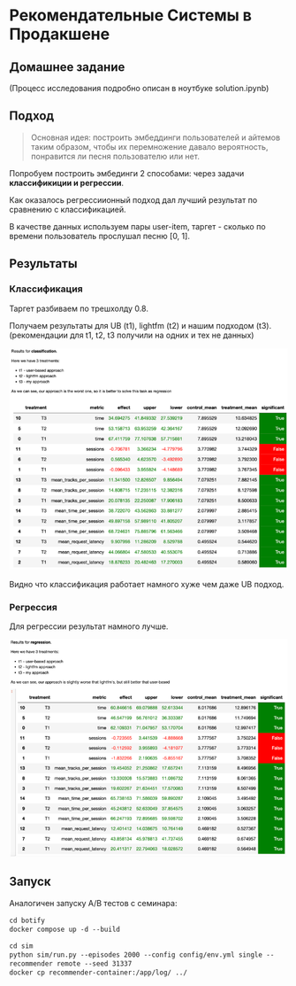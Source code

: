 # Рекомендательные Системы в Продакшене

## Домашнее задание

(Процесс исследования подробно описан в ноутбуке solution.ipynb)

## Подход

> Основная идея: построить эмбеддинги пользователей и айтемов таким образом, чтобы их перемножение
давало вероятность, понравится ли песня пользователю или нет.

Попробуем построить эмбединги 2 способами: через задачи **классификиции и регрессии**.

Как оказалось регрессиионный подход дал лучший результат по сравнению с классификацией.

В качестве данных используем пары user-item, таргет - сколько по времени пользователь прослушал песню [0, 1].



## Результаты

### Классификация

Таргет разбиваем по трешхолду 0.8.

Получаем результаты для UB (t1), lightfm (t2) и нашим подходом (t3). (рекомендации для t1, t2, t3 получили на одних и тех не данных)

![img_1.png](img_1.png)


Видно что классификация работает намного хуже чем даже UB подход.


### Регрессия 

Для регрессии результат намного лучше.

![img_2.png](img_2.png)


## Запуск

Аналогичен запуску A/B тестов с семинара:

```commandline
cd botify
docker compose up -d --build
```

```commandline
cd sim
python sim/run.py --episodes 2000 --config config/env.yml single --recommender remote --seed 31337
docker cp recommender-container:/app/log/ ../
```